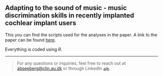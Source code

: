 ## Adapting to the sound of music - music discrimination skills in recently implanted cochlear implant users

This you can find the scripts used for the analyses in the paper. A link to the paper can be found [here](https://www.google.com).

Everything is coded using *R*. 

____

> For any questions or inquiries, feel free to reach out at abseeberg@clin.au.dk or through LinkedIn <a href="https://dk.linkedin.com/in/alberte-seeberg-044404191" target="blank"><img align="center" src="https://raw.githubusercontent.com/rahuldkjain/github-profile-readme-generator/master/src/images/icons/Social/linked-in-alt.svg" alt="alberte seeberg" height="15" width="20" /></a>
</p>
